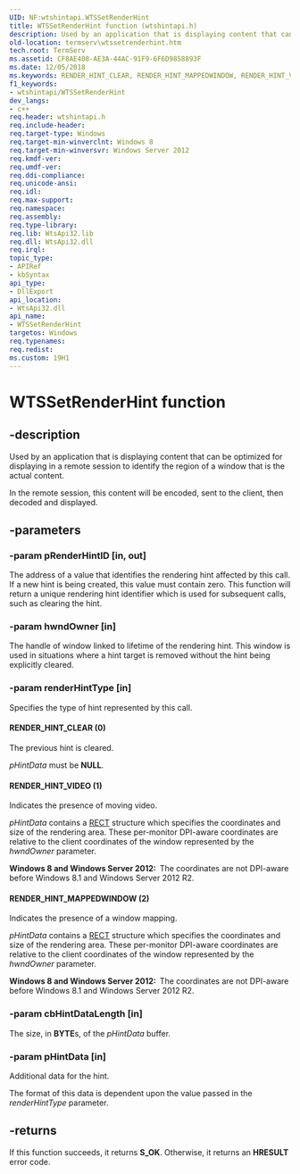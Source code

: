 ```yaml
---
UID: NF:wtshintapi.WTSSetRenderHint
title: WTSSetRenderHint function (wtshintapi.h)
description: Used by an application that is displaying content that can be optimized for displaying in a remote session to identify the region of a window that is the actual content.
old-location: termserv\wtssetrenderhint.htm
tech.root: TermServ
ms.assetid: CF8AE408-AE3A-44AC-91F9-6F6D9858893F
ms.date: 12/05/2018
ms.keywords: RENDER_HINT_CLEAR, RENDER_HINT_MAPPEDWINDOW, RENDER_HINT_VIDEO, WTSSetRenderHint, WTSSetRenderHint function [Remote Desktop Services], termserv.wtssetrenderhint, wtshintapi/WTSSetRenderHint
f1_keywords:
- wtshintapi/WTSSetRenderHint
dev_langs:
- c++
req.header: wtshintapi.h
req.include-header: 
req.target-type: Windows
req.target-min-winverclnt: Windows 8
req.target-min-winversvr: Windows Server 2012
req.kmdf-ver: 
req.umdf-ver: 
req.ddi-compliance: 
req.unicode-ansi: 
req.idl: 
req.max-support: 
req.namespace: 
req.assembly: 
req.type-library: 
req.lib: WtsApi32.lib
req.dll: WtsApi32.dll
req.irql: 
topic_type:
- APIRef
- kbSyntax
api_type:
- DllExport
api_location:
- WtsApi32.dll
api_name:
- WTSSetRenderHint
targetos: Windows
req.typenames: 
req.redist: 
ms.custom: 19H1
---
```


# WTSSetRenderHint function


## -description


Used by an application that is displaying content that can be optimized for displaying in a remote 
    session to identify the region of a window that is the actual content.

In the remote session, this content will be encoded, sent to the client, then decoded and displayed.


## -parameters




### -param pRenderHintID [in, out]

The address of a value that identifies the rendering hint affected by this call. If a new hint is being 
      created, this value must contain zero. This function will return a unique rendering hint identifier which is 
      used for subsequent calls, such as clearing the hint.


### -param hwndOwner [in]

The handle of window linked to lifetime of the rendering hint. This window is used in situations where a 
      hint target is removed without the hint being explicitly cleared.


### -param renderHintType [in]

Specifies the type of hint represented by this call.



#### RENDER_HINT_CLEAR (0)

The previous hint is cleared.

<i>pHintData</i> must be <b>NULL</b>.



#### RENDER_HINT_VIDEO (1)

Indicates the presence of moving video.

<i>pHintData</i> contains a <a href="/windows/desktop/api/windef/ns-windef-rect">RECT</a> structure 
          which specifies the coordinates and size of the rendering area. These per-monitor DPI-aware coordinates are 
          relative to the client coordinates of the window represented by the <i>hwndOwner</i> 
          parameter.

<b>Windows 8 and Windows Server 2012:  </b>The coordinates are not DPI-aware before Windows 8.1 and 
          Windows Server 2012 R2.



#### RENDER_HINT_MAPPEDWINDOW (2)

Indicates the presence of a window mapping.

<i>pHintData</i> contains a <a href="/windows/desktop/api/windef/ns-windef-rect">RECT</a> structure 
         which specifies the coordinates and size of the rendering area. These per-monitor DPI-aware coordinates are 
         relative to the client coordinates of the window represented by the <i>hwndOwner</i> 
         parameter.

<b>Windows 8 and Windows Server 2012:  </b>The coordinates are not DPI-aware before Windows 8.1 and 
          Windows Server 2012 R2.


### -param cbHintDataLength [in]

The size, in <b>BYTE</b>s, of the <i>pHintData</i> buffer.


### -param pHintData [in]

Additional data for the hint.

The format of this data is dependent upon the value passed in the <i>renderHintType</i> 
       parameter.


## -returns



If this function succeeds, it returns <b xmlns:loc="http://microsoft.com/wdcml/l10n">S_OK</b>. Otherwise, it returns an <b xmlns:loc="http://microsoft.com/wdcml/l10n">HRESULT</b> error code.



